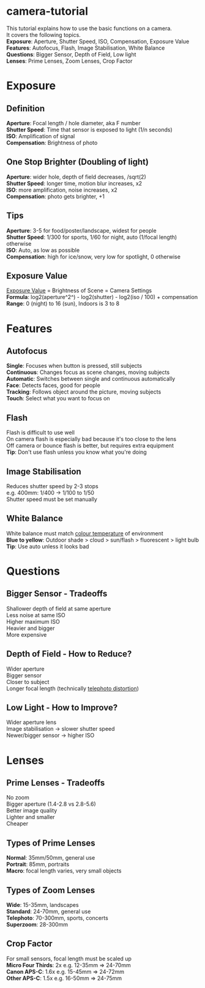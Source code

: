 # camera-tutorial
This tutorial explains how to use the basic functions on a camera.  
It covers the following topics.  
__Exposure__: Aperture, Shutter Speed, ISO, Compensation, Exposure Value  
__Features__: Autofocus, Flash, Image Stabilisation, White Balance  
__Questions__: Bigger Sensor, Depth of Field, Low light  
__Lenses__: Prime Lenses, Zoom Lenses, Crop Factor  
  
# Exposure  
  
## Definition  
__Aperture__: Focal length / hole diameter, aka F number  
__Shutter Speed__: Time that sensor is exposed to light (1/n seconds)  
__ISO__: Amplification of signal  
__Compensation__: Brightness of photo  
  
## One Stop Brighter (Doubling of light)  
__Aperture__: wider hole, depth of field decreases, /sqrt(2)  
__Shutter Speed__: longer time, motion blur increases, x2  
__ISO__: more amplification, noise increases, x2  
__Compensation__: photo gets brighter, +1  
  
## Tips  
__Aperture__: 3-5 for food/poster/landscape, widest for people  
__Shutter Speed__: 1/300 for sports, 1/60 for night, auto (1/focal length) otherwise  
__ISO__: Auto, as low as possible  
__Compensation__: high for ice/snow, very low for spotlight, 0 otherwise  
  
## Exposure Value  
[Exposure Value](https://en.wikipedia.org/wiki/Exposure_value) = Brightness of Scene = Camera Settings  
__Formula__: log2(aperture^2^) - log2(shutter) - log2(iso / 100) + compensation  
__Range__: 0 (night) to 16 (sun), Indoors is 3 to 8  
  
# Features  
  
## Autofocus  
__Single__: Focuses when button is pressed, still subjects  
__Continuous__: Changes focus as scene changes, moving subjects  
__Automatic__: Switches between single and continuous automatically  
__Face__: Detects faces, good for people  
__Tracking__: Follows object around the picture, moving subjects  
__Touch__: Select what you want to focus on  
  
## Flash  
Flash is difficult to use well  
On camera flash is especially bad because it's too close to the lens  
Off camera or bounce flash is better, but requires extra equipment  
__Tip__: Don't use flash unless you know what you're doing  
  
## Image Stabilisation  
Reduces shutter speed by 2-3 stops  
e.g. 400mm: 1/400 -> 1/100 to 1/50  
Shutter speed must be set manually  
  
## White Balance  
White balance must match [colour temperature](https://en.wikipedia.org/wiki/Color_temperature) of environment  
__Blue to yellow__: Outdoor shade > cloud > sun/flash > fluorescent > light bulb  
__Tip__: Use auto unless it looks bad  
  
  
# Questions  
  
## Bigger Sensor - Tradeoffs  
Shallower depth of field at same aperture  
Less noise at same ISO  
Higher maximum ISO  
Heavier and bigger  
More expensive  
  
## Depth of Field - How to Reduce?  
Wider aperture  
Bigger sensor  
Closer to subject  
Longer focal length (technically [telephoto distortion](https://en.wikipedia.org/wiki/Perspective_distortion_(photography)))  
  
## Low Light - How to Improve?  
Wider aperture lens  
Image stabilisation -> slower shutter speed  
Newer/bigger sensor -> higher ISO  
  
# Lenses  
  
## Prime Lenses - Tradeoffs  
No zoom  
Bigger aperture (1.4-2.8 vs 2.8-5.6)  
Better image quality  
Lighter and smaller  
Cheaper  
  
## Types of Prime Lenses  
__Normal__: 35mm/50mm, general use  
__Portrait__: 85mm, portraits  
__Macro__: focal length varies, very small objects  
  
## Types of Zoom Lenses  
__Wide__: 15-35mm, landscapes  
__Standard__: 24-70mm, general use  
__Telephoto__: 70-300mm, sports, concerts  
__Superzoom__: 28-300mm  
  
## Crop Factor  
For small sensors, focal length must be scaled up  
__Micro Four Thirds__: 2x e.g. 12-35mm => 24-70mm  
__Canon APS-C__: 1.6x e.g. 15-45mm => 24-72mm  
__Other APS-C__: 1.5x e.g. 16-50mm => 24-75mm  
